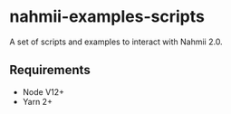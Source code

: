 # nahmii-examples-scripts

A set of scripts and examples to interact with Nahmii 2.0.

## Requirements

- Node V12+
- Yarn 2+